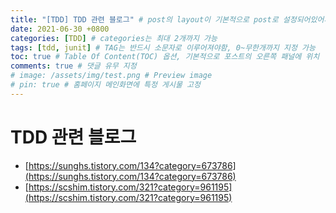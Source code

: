 ```yaml
---
title: "[TDD] TDD 관련 블로그" # post의 layout이 기본적으로 post로 설정되어있어서 Front Matter에 따로 layout변수를 만들어 주지 않아도 됨
date: 2021-06-30 +0800
categories: [TDD] # categories는 최대 2개까지 가능
tags: [tdd, junit] # TAG는 반드시 소문자로 이루어져야함, 0~무한개까지 지정 가능
toc: true # Table Of Content(TOC) 옵션, 기본적으로 포스트의 오른쪽 패널에 위치
comments: true # 댓글 유무 지정
# image: /assets/img/test.png # Preview image
# pin: true # 홈페이지 메인화면에 특정 게시물 고정
---
```


# TDD 관련 블로그
- [https://sunghs.tistory.com/134?category=673786](https://sunghs.tistory.com/134?category=673786)
- [https://scshim.tistory.com/321?category=961195](https://scshim.tistory.com/321?category=961195)